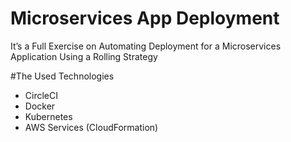 # Microservices App Deployment
It’s a Full Exercise on Automating Deployment for a Microservices Application Using a Rolling Strategy

#The Used Technologies
* CircleCI
* Docker
* Kubernetes
* AWS Services (CloudFormation)
